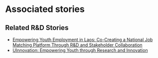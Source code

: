 # Associated stories

<!-- !!DO NOT REMOVE!! start autogenerated hyperlinks -->
## Related R&D Stories
- [Empowering Youth Employment in Laos: Co-Creating a National Job Matching Platform Through R&D and Stakeholder Collaboration](../stories/?doc=Explorers_LAO)
- [UInnovation: Empowering Youth through Research and Innovation](../stories/?doc=Explorers_TGO)
<!-- !!DO NOT REMOVE!! end autogenerated hyperlinks -->